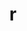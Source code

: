 ---
title: "r"
layout: cache
categories: [package, develop]
meta: {"versions": ["4.4.0"], "compilers": ["gcc@=11.4.0", "gcc@=7.5.0", "gcc@=9.4.0"], "oss": ["ubuntu18.04", "ubuntu20.04", "ubuntu22.04"], "platforms": ["linux"], "targets": ["ppc64le", "x86_64_v3"], "stacks": ["build_systems", "e4s", "e4s-power", "root"], "num_specs": 30, "num_specs_by_stack": {"build_systems": 5, "root": 30, "e4s-power": 5, "e4s": 3}}
spec_details: [{"hash": "lgk4merqvgw3sc7wuvod3t2mekgob64t", "compiler": "gcc@=7.5.0", "versions": ["4.4.0"], "os": "ubuntu18.04", "platform": "linux", "target": "x86_64_v3", "variants": ["~X", "build_system=autotools", "~memory_profiling", "patches=abc572d", "~rmath"], "stacks": ["build_systems", "root"], "size": "-", "tarball": "https://binaries.spack.io/develop/build_cache/linux-ubuntu18.04-x86_64_v3/gcc-7.5.0/r-4.4.0/linux-ubuntu18.04-x86_64_v3-gcc-7.5.0-r-4.4.0-lgk4merqvgw3sc7wuvod3t2mekgob64t.spack"}, {"hash": "qsqe5xyta3u7arrdmujrpl4b5pa77n5q", "compiler": "gcc@=7.5.0", "versions": ["4.4.0"], "os": "ubuntu18.04", "platform": "linux", "target": "x86_64_v3", "variants": ["~X", "build_system=autotools", "~memory_profiling", "patches=abc572d", "~rmath"], "stacks": ["build_systems", "root"], "size": "-", "tarball": "https://binaries.spack.io/develop/build_cache/linux-ubuntu18.04-x86_64_v3/gcc-7.5.0/r-4.4.0/linux-ubuntu18.04-x86_64_v3-gcc-7.5.0-r-4.4.0-qsqe5xyta3u7arrdmujrpl4b5pa77n5q.spack"}, {"hash": "x35jiqc3jd6zqojnfer63rf3i6kivkwf", "compiler": "gcc@=7.5.0", "versions": ["4.4.0"], "os": "ubuntu18.04", "platform": "linux", "target": "x86_64_v3", "variants": ["~X", "build_system=autotools", "~memory_profiling", "patches=abc572d", "~rmath"], "stacks": ["build_systems", "root"], "size": "-", "tarball": "https://binaries.spack.io/develop/build_cache/linux-ubuntu18.04-x86_64_v3/gcc-7.5.0/r-4.4.0/linux-ubuntu18.04-x86_64_v3-gcc-7.5.0-r-4.4.0-x35jiqc3jd6zqojnfer63rf3i6kivkwf.spack"}, {"hash": "lsss543afmxhwrvs54nbl36m6bmfei6k", "compiler": "gcc@=7.5.0", "versions": ["4.4.0"], "os": "ubuntu18.04", "platform": "linux", "target": "x86_64_v3", "variants": ["~X", "build_system=autotools", "~memory_profiling", "patches=abc572d", "~rmath"], "stacks": ["root"], "size": "-", "tarball": "https://binaries.spack.io/develop/build_cache/linux-ubuntu18.04-x86_64_v3/gcc-7.5.0/r-4.4.0/linux-ubuntu18.04-x86_64_v3-gcc-7.5.0-r-4.4.0-lsss543afmxhwrvs54nbl36m6bmfei6k.spack"}, {"hash": "hno4tatulujtjmm6gpkzczugdpwd242t", "compiler": "gcc@=7.5.0", "versions": ["4.4.0"], "os": "ubuntu18.04", "platform": "linux", "target": "x86_64_v3", "variants": ["~X", "build_system=autotools", "~memory_profiling", "patches=abc572d", "~rmath"], "stacks": ["build_systems", "root"], "size": "-", "tarball": "https://binaries.spack.io/develop/build_cache/linux-ubuntu18.04-x86_64_v3/gcc-7.5.0/r-4.4.0/linux-ubuntu18.04-x86_64_v3-gcc-7.5.0-r-4.4.0-hno4tatulujtjmm6gpkzczugdpwd242t.spack"}, {"hash": "mzboleh6lvlmyn7fgtbimfqqqdbrbuda", "compiler": "gcc@=7.5.0", "versions": ["4.4.0"], "os": "ubuntu18.04", "platform": "linux", "target": "x86_64_v3", "variants": ["~X", "build_system=autotools", "~memory_profiling", "patches=abc572d", "~rmath"], "stacks": ["root"], "size": "-", "tarball": "https://binaries.spack.io/develop/build_cache/linux-ubuntu18.04-x86_64_v3/gcc-7.5.0/r-4.4.0/linux-ubuntu18.04-x86_64_v3-gcc-7.5.0-r-4.4.0-mzboleh6lvlmyn7fgtbimfqqqdbrbuda.spack"}, {"hash": "72wss7byczvwjyyysi3a7vht66zuhjjg", "compiler": "gcc@=7.5.0", "versions": ["4.4.0"], "os": "ubuntu18.04", "platform": "linux", "target": "x86_64_v3", "variants": ["~X", "build_system=autotools", "~memory_profiling", "patches=abc572d", "~rmath"], "stacks": ["root"], "size": "-", "tarball": "https://binaries.spack.io/develop/build_cache/linux-ubuntu18.04-x86_64_v3/gcc-7.5.0/r-4.4.0/linux-ubuntu18.04-x86_64_v3-gcc-7.5.0-r-4.4.0-72wss7byczvwjyyysi3a7vht66zuhjjg.spack"}, {"hash": "et6yfkfvfhxwiy4gy5r7dd5uwozvznhy", "compiler": "gcc@=7.5.0", "versions": ["4.4.0"], "os": "ubuntu18.04", "platform": "linux", "target": "x86_64_v3", "variants": ["~X", "build_system=autotools", "~memory_profiling", "patches=abc572d", "~rmath"], "stacks": ["root"], "size": "-", "tarball": "https://binaries.spack.io/develop/build_cache/linux-ubuntu18.04-x86_64_v3/gcc-7.5.0/r-4.4.0/linux-ubuntu18.04-x86_64_v3-gcc-7.5.0-r-4.4.0-et6yfkfvfhxwiy4gy5r7dd5uwozvznhy.spack"}, {"hash": "t2xpzixbdt4qusxp2uimxtemjz6xn5gr", "compiler": "gcc@=7.5.0", "versions": ["4.4.0"], "os": "ubuntu18.04", "platform": "linux", "target": "x86_64_v3", "variants": ["~X", "build_system=autotools", "~memory_profiling", "patches=abc572d", "~rmath"], "stacks": ["build_systems", "root"], "size": "-", "tarball": "https://binaries.spack.io/develop/build_cache/linux-ubuntu18.04-x86_64_v3/gcc-7.5.0/r-4.4.0/linux-ubuntu18.04-x86_64_v3-gcc-7.5.0-r-4.4.0-t2xpzixbdt4qusxp2uimxtemjz6xn5gr.spack"}, {"hash": "hhkqmaestoaykzi5aqkbiz3bj57hd5ud", "compiler": "gcc@=7.5.0", "versions": ["4.4.0"], "os": "ubuntu18.04", "platform": "linux", "target": "x86_64_v3", "variants": ["~X", "build_system=autotools", "~memory_profiling", "patches=abc572d", "~rmath"], "stacks": ["root"], "size": "-", "tarball": "https://binaries.spack.io/develop/build_cache/linux-ubuntu18.04-x86_64_v3/gcc-7.5.0/r-4.4.0/linux-ubuntu18.04-x86_64_v3-gcc-7.5.0-r-4.4.0-hhkqmaestoaykzi5aqkbiz3bj57hd5ud.spack"}, {"hash": "bplie5zsqlmhm4tx2kybkvcq4lwdyu3b", "compiler": "gcc@=9.4.0", "versions": ["4.4.0"], "os": "ubuntu20.04", "platform": "linux", "target": "ppc64le", "variants": ["~X", "build_system=autotools", "~memory_profiling", "patches=abc572d", "~rmath"], "stacks": ["root"], "size": "-", "tarball": "https://binaries.spack.io/develop/build_cache/linux-ubuntu20.04-ppc64le/gcc-9.4.0/r-4.4.0/linux-ubuntu20.04-ppc64le-gcc-9.4.0-r-4.4.0-bplie5zsqlmhm4tx2kybkvcq4lwdyu3b.spack"}, {"hash": "77tsbrniejtnhpebiaii3lqw2opx4xlz", "compiler": "gcc@=9.4.0", "versions": ["4.4.0"], "os": "ubuntu20.04", "platform": "linux", "target": "ppc64le", "variants": ["~X", "build_system=autotools", "~memory_profiling", "patches=abc572d", "~rmath"], "stacks": ["e4s-power", "root"], "size": "-", "tarball": "https://binaries.spack.io/develop/build_cache/linux-ubuntu20.04-ppc64le/gcc-9.4.0/r-4.4.0/linux-ubuntu20.04-ppc64le-gcc-9.4.0-r-4.4.0-77tsbrniejtnhpebiaii3lqw2opx4xlz.spack"}, {"hash": "azml7x5t4n74mxmfkzsnkev6bnv44trt", "compiler": "gcc@=9.4.0", "versions": ["4.4.0"], "os": "ubuntu20.04", "platform": "linux", "target": "ppc64le", "variants": ["~X", "build_system=autotools", "~memory_profiling", "patches=abc572d", "~rmath"], "stacks": ["root"], "size": "-", "tarball": "https://binaries.spack.io/develop/build_cache/linux-ubuntu20.04-ppc64le/gcc-9.4.0/r-4.4.0/linux-ubuntu20.04-ppc64le-gcc-9.4.0-r-4.4.0-azml7x5t4n74mxmfkzsnkev6bnv44trt.spack"}, {"hash": "7f5g2bfayjimo6nylubl2quyz7hgg5ux", "compiler": "gcc@=9.4.0", "versions": ["4.4.0"], "os": "ubuntu20.04", "platform": "linux", "target": "ppc64le", "variants": ["~X", "build_system=autotools", "~memory_profiling", "patches=abc572d", "~rmath"], "stacks": ["root"], "size": "-", "tarball": "https://binaries.spack.io/develop/build_cache/linux-ubuntu20.04-ppc64le/gcc-9.4.0/r-4.4.0/linux-ubuntu20.04-ppc64le-gcc-9.4.0-r-4.4.0-7f5g2bfayjimo6nylubl2quyz7hgg5ux.spack"}, {"hash": "vfjdva5nnurgp6qypbjamu5v6vwipgd7", "compiler": "gcc@=9.4.0", "versions": ["4.4.0"], "os": "ubuntu20.04", "platform": "linux", "target": "ppc64le", "variants": ["~X", "build_system=autotools", "~memory_profiling", "patches=abc572d", "~rmath"], "stacks": ["e4s-power", "root"], "size": "-", "tarball": "https://binaries.spack.io/develop/build_cache/linux-ubuntu20.04-ppc64le/gcc-9.4.0/r-4.4.0/linux-ubuntu20.04-ppc64le-gcc-9.4.0-r-4.4.0-vfjdva5nnurgp6qypbjamu5v6vwipgd7.spack"}, {"hash": "2ljkhdhbh24o46hrd7f74inyy5qmzqjn", "compiler": "gcc@=9.4.0", "versions": ["4.4.0"], "os": "ubuntu20.04", "platform": "linux", "target": "ppc64le", "variants": ["~X", "build_system=autotools", "~memory_profiling", "patches=abc572d", "~rmath"], "stacks": ["e4s-power", "root"], "size": "-", "tarball": "https://binaries.spack.io/develop/build_cache/linux-ubuntu20.04-ppc64le/gcc-9.4.0/r-4.4.0/linux-ubuntu20.04-ppc64le-gcc-9.4.0-r-4.4.0-2ljkhdhbh24o46hrd7f74inyy5qmzqjn.spack"}, {"hash": "sh23d7sho7stvrh5e45iqydsmypb3svc", "compiler": "gcc@=9.4.0", "versions": ["4.4.0"], "os": "ubuntu20.04", "platform": "linux", "target": "ppc64le", "variants": ["~X", "build_system=autotools", "~memory_profiling", "patches=abc572d", "~rmath"], "stacks": ["root"], "size": "-", "tarball": "https://binaries.spack.io/develop/build_cache/linux-ubuntu20.04-ppc64le/gcc-9.4.0/r-4.4.0/linux-ubuntu20.04-ppc64le-gcc-9.4.0-r-4.4.0-sh23d7sho7stvrh5e45iqydsmypb3svc.spack"}, {"hash": "snekvb2fkthijvjka3iz5nif7fuzbzom", "compiler": "gcc@=9.4.0", "versions": ["4.4.0"], "os": "ubuntu20.04", "platform": "linux", "target": "ppc64le", "variants": ["~X", "build_system=autotools", "~memory_profiling", "patches=abc572d", "~rmath"], "stacks": ["e4s-power", "root"], "size": "-", "tarball": "https://binaries.spack.io/develop/build_cache/linux-ubuntu20.04-ppc64le/gcc-9.4.0/r-4.4.0/linux-ubuntu20.04-ppc64le-gcc-9.4.0-r-4.4.0-snekvb2fkthijvjka3iz5nif7fuzbzom.spack"}, {"hash": "jkkdjobgmzgosqjxvdsktjvv2apxse6g", "compiler": "gcc@=9.4.0", "versions": ["4.4.0"], "os": "ubuntu20.04", "platform": "linux", "target": "ppc64le", "variants": ["~X", "build_system=autotools", "~memory_profiling", "patches=abc572d", "~rmath"], "stacks": ["e4s-power", "root"], "size": "-", "tarball": "https://binaries.spack.io/develop/build_cache/linux-ubuntu20.04-ppc64le/gcc-9.4.0/r-4.4.0/linux-ubuntu20.04-ppc64le-gcc-9.4.0-r-4.4.0-jkkdjobgmzgosqjxvdsktjvv2apxse6g.spack"}, {"hash": "ttkyjebmbrcfqoy2fyvpwmaexnaty576", "compiler": "gcc@=9.4.0", "versions": ["4.4.0"], "os": "ubuntu20.04", "platform": "linux", "target": "ppc64le", "variants": ["~X", "build_system=autotools", "~memory_profiling", "patches=abc572d", "~rmath"], "stacks": ["root"], "size": "-", "tarball": "https://binaries.spack.io/develop/build_cache/linux-ubuntu20.04-ppc64le/gcc-9.4.0/r-4.4.0/linux-ubuntu20.04-ppc64le-gcc-9.4.0-r-4.4.0-ttkyjebmbrcfqoy2fyvpwmaexnaty576.spack"}, {"hash": "xm3lasoog6wgqq4ngu5yk2a2jukncgry", "compiler": "gcc@=11.4.0", "versions": ["4.4.0"], "os": "ubuntu22.04", "platform": "linux", "target": "x86_64_v3", "variants": ["~X", "build_system=autotools", "~memory_profiling", "patches=abc572d", "~rmath"], "stacks": ["e4s", "root"], "size": "-", "tarball": "https://binaries.spack.io/develop/build_cache/linux-ubuntu22.04-x86_64_v3/gcc-11.4.0/r-4.4.0/linux-ubuntu22.04-x86_64_v3-gcc-11.4.0-r-4.4.0-xm3lasoog6wgqq4ngu5yk2a2jukncgry.spack"}, {"hash": "fwet24zfbegjnmiyugnpw4kitcadg6rw", "compiler": "gcc@=11.4.0", "versions": ["4.4.0"], "os": "ubuntu22.04", "platform": "linux", "target": "x86_64_v3", "variants": ["~X", "build_system=autotools", "~memory_profiling", "patches=abc572d", "~rmath"], "stacks": ["root"], "size": "-", "tarball": "https://binaries.spack.io/develop/build_cache/linux-ubuntu22.04-x86_64_v3/gcc-11.4.0/r-4.4.0/linux-ubuntu22.04-x86_64_v3-gcc-11.4.0-r-4.4.0-fwet24zfbegjnmiyugnpw4kitcadg6rw.spack"}, {"hash": "fh4a7coo4yquzwaqnus52uqhtwgmgt7o", "compiler": "gcc@=11.4.0", "versions": ["4.4.0"], "os": "ubuntu22.04", "platform": "linux", "target": "x86_64_v3", "variants": ["~X", "build_system=autotools", "~memory_profiling", "patches=abc572d", "~rmath"], "stacks": ["root"], "size": "-", "tarball": "https://binaries.spack.io/develop/build_cache/linux-ubuntu22.04-x86_64_v3/gcc-11.4.0/r-4.4.0/linux-ubuntu22.04-x86_64_v3-gcc-11.4.0-r-4.4.0-fh4a7coo4yquzwaqnus52uqhtwgmgt7o.spack"}, {"hash": "xmfkhv4sbpxhfj46af4el6fdtsxyh4ls", "compiler": "gcc@=11.4.0", "versions": ["4.4.0"], "os": "ubuntu22.04", "platform": "linux", "target": "x86_64_v3", "variants": ["~X", "build_system=autotools", "~memory_profiling", "patches=abc572d", "~rmath"], "stacks": ["root"], "size": "-", "tarball": "https://binaries.spack.io/develop/build_cache/linux-ubuntu22.04-x86_64_v3/gcc-11.4.0/r-4.4.0/linux-ubuntu22.04-x86_64_v3-gcc-11.4.0-r-4.4.0-xmfkhv4sbpxhfj46af4el6fdtsxyh4ls.spack"}, {"hash": "2ziv5lcd3cctccp2ja6qoiaruktwy4xu", "compiler": "gcc@=11.4.0", "versions": ["4.4.0"], "os": "ubuntu22.04", "platform": "linux", "target": "x86_64_v3", "variants": ["~X", "build_system=autotools", "~memory_profiling", "patches=abc572d", "~rmath"], "stacks": ["e4s", "root"], "size": "-", "tarball": "https://binaries.spack.io/develop/build_cache/linux-ubuntu22.04-x86_64_v3/gcc-11.4.0/r-4.4.0/linux-ubuntu22.04-x86_64_v3-gcc-11.4.0-r-4.4.0-2ziv5lcd3cctccp2ja6qoiaruktwy4xu.spack"}, {"hash": "e7cjy2vpuaed4ctj4pjai2ns6v2zm7e2", "compiler": "gcc@=11.4.0", "versions": ["4.4.0"], "os": "ubuntu22.04", "platform": "linux", "target": "x86_64_v3", "variants": ["~X", "build_system=autotools", "~memory_profiling", "patches=abc572d", "~rmath"], "stacks": ["e4s", "root"], "size": "-", "tarball": "https://binaries.spack.io/develop/build_cache/linux-ubuntu22.04-x86_64_v3/gcc-11.4.0/r-4.4.0/linux-ubuntu22.04-x86_64_v3-gcc-11.4.0-r-4.4.0-e7cjy2vpuaed4ctj4pjai2ns6v2zm7e2.spack"}, {"hash": "t747gayadofdmm6zlw2ctlzwaymli7wi", "compiler": "gcc@=11.4.0", "versions": ["4.4.0"], "os": "ubuntu22.04", "platform": "linux", "target": "x86_64_v3", "variants": ["~X", "build_system=autotools", "~memory_profiling", "patches=abc572d", "~rmath"], "stacks": ["root"], "size": "-", "tarball": "https://binaries.spack.io/develop/build_cache/linux-ubuntu22.04-x86_64_v3/gcc-11.4.0/r-4.4.0/linux-ubuntu22.04-x86_64_v3-gcc-11.4.0-r-4.4.0-t747gayadofdmm6zlw2ctlzwaymli7wi.spack"}, {"hash": "ak4ybiqy54t2fojkcicya55kkplkwz6y", "compiler": "gcc@=11.4.0", "versions": ["4.4.0"], "os": "ubuntu22.04", "platform": "linux", "target": "x86_64_v3", "variants": ["~X", "build_system=autotools", "~memory_profiling", "patches=abc572d", "~rmath"], "stacks": ["root"], "size": "-", "tarball": "https://binaries.spack.io/develop/build_cache/linux-ubuntu22.04-x86_64_v3/gcc-11.4.0/r-4.4.0/linux-ubuntu22.04-x86_64_v3-gcc-11.4.0-r-4.4.0-ak4ybiqy54t2fojkcicya55kkplkwz6y.spack"}, {"hash": "n775eagh3thcykmujojdzkdtmwh7ijjk", "compiler": "gcc@=11.4.0", "versions": ["4.4.0"], "os": "ubuntu22.04", "platform": "linux", "target": "x86_64_v3", "variants": ["~X", "build_system=autotools", "~memory_profiling", "patches=abc572d", "~rmath"], "stacks": ["root"], "size": "-", "tarball": "https://binaries.spack.io/develop/build_cache/linux-ubuntu22.04-x86_64_v3/gcc-11.4.0/r-4.4.0/linux-ubuntu22.04-x86_64_v3-gcc-11.4.0-r-4.4.0-n775eagh3thcykmujojdzkdtmwh7ijjk.spack"}, {"hash": "42y3hzq2li6ykck72aoukcbstsjhaj75", "compiler": "gcc@=11.4.0", "versions": ["4.4.0"], "os": "ubuntu22.04", "platform": "linux", "target": "x86_64_v3", "variants": ["~X", "build_system=autotools", "~memory_profiling", "patches=abc572d", "~rmath"], "stacks": ["root"], "size": "-", "tarball": "https://binaries.spack.io/develop/build_cache/linux-ubuntu22.04-x86_64_v3/gcc-11.4.0/r-4.4.0/linux-ubuntu22.04-x86_64_v3-gcc-11.4.0-r-4.4.0-42y3hzq2li6ykck72aoukcbstsjhaj75.spack"}]
---
